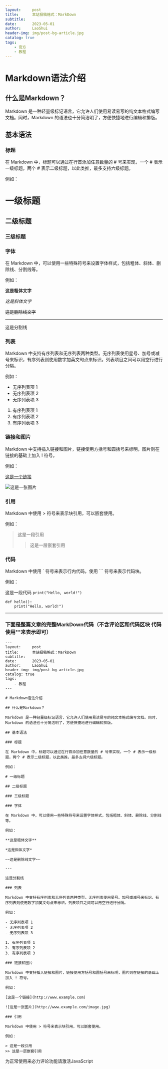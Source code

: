 ```yaml
---
layout:     post
title:      本站投稿格式：MarkDown
subtitle:   
date:       2023-05-01
author:     LaoShui
header-img: img/post-bg-article.jpg
catalog: true
tags:
    - 官方
    - 教程
---
```


# Markdown语法介绍

## 什么是Markdown？

Markdown 是一种轻量级标记语言，它允许人们使用易读易写的纯文本格式编写文档。同时，Markdown 的语法也十分简洁明了，方便快捷地进行编辑和排版。

## 基本语法

### 标题

在 Markdown 中，标题可以通过在行首添加任意数量的 # 号来实现，一个 # 表示一级标题，两个 # 表示二级标题，以此类推，最多支持六级标题。

例如：

# 一级标题

## 二级标题

### 三级标题

### 字体

在 Markdown 中，可以使用一些特殊符号来设置字体样式，包括粗体、斜体、删除线、分割线等。

例如：

**这是粗体文字**

*这是斜体文字*

~~这是删除线文字~~

---

这是分割线

### 列表

Markdown 中支持有序列表和无序列表两种类型。无序列表使用星号、加号或减号来标识，有序列表则使用数字加英文句点来标识。列表项目之间可以用空行进行分隔。

例如：

- 无序列表项 1
- 无序列表项 2
- 无序列表项 3

1. 有序列表项 1
2. 有序列表项 2
3. 有序列表项 3

### 链接和图片

Markdown 中支持插入链接和图片，链接使用方括号和圆括号来标明，图片则在链接的基础上加入 ! 符号。

例如：

[这是一个链接](http://www.example.com)

![这是一张图片](http://www.example.com/image.jpg)

### 引用

Markdown 中使用 > 符号来表示块引用，可以嵌套使用。

例如：

> 这是一段引用
>> 这是一层嵌套引用

### 代码

Markdown 中使用 \` 符号来表示行内代码，使用 ``` 符号来表示代码块。

例如：

这是一段代码 `print("Hello, world!")`

```
def hello():
    print("Hello, world!")
```

---

### 下面是整篇文章的完整MarkDown代码（不含评论区和代码区块 代码使用'''来表示即可）

```
---
layout:     post
title:      本站投稿格式：MarkDown
subtitle:   
date:       2023-05-01
author:     LaoShui
header-img: img/post-bg-article.jpg
catalog: true
tags:
    - 教程
---

# Markdown语法介绍

## 什么是Markdown？

Markdown 是一种轻量级标记语言，它允许人们使用易读易写的纯文本格式编写文档。同时，Markdown 的语法也十分简洁明了，方便快捷地进行编辑和排版。

## 基本语法

### 标题

在 Markdown 中，标题可以通过在行首添加任意数量的 # 号来实现，一个 # 表示一级标题，两个 # 表示二级标题，以此类推，最多支持六级标题。

例如：

# 一级标题

## 二级标题

### 三级标题

### 字体

在 Markdown 中，可以使用一些特殊符号来设置字体样式，包括粗体、斜体、删除线、分割线等。

例如：

**这是粗体文字**

*这是斜体文字*

~~这是删除线文字~~

---

这是分割线

### 列表

Markdown 中支持有序列表和无序列表两种类型。无序列表使用星号、加号或减号来标识，有序列表则使用数字加英文句点来标识。列表项目之间可以用空行进行分隔。

例如：

- 无序列表项 1
- 无序列表项 2
- 无序列表项 3

1. 有序列表项 1
2. 有序列表项 2
3. 有序列表项 3

### 链接和图片

Markdown 中支持插入链接和图片，链接使用方括号和圆括号来标明，图片则在链接的基础上加入 ! 符号。

例如：

[这是一个链接](http://www.example.com)

![这是一张图片](http://www.example.com/image.jpg)

### 引用

Markdown 中使用 > 符号来表示块引用，可以嵌套使用。

例如：

> 这是一段引用
>> 这是一层嵌套引用

```

<!-- 来必力City版安装代码 -->
<div id="lv-container" data-id="city" data-uid="MTAyMC81ODQzNi8zNDg5OQ==">
	<script type="text/javascript">
   (function(d, s) {
       var j, e = d.getElementsByTagName(s)[0];

       if (typeof LivereTower === 'function') { return; }

       j = d.createElement(s);
       j.src = 'https://cdn-city.livere.com/js/embed.dist.js';
       j.async = true;

       e.parentNode.insertBefore(j, e);
   })(document, 'script');
	</script>
<noscript> 为正常使用来必力评论功能请激活JavaScript</noscript>
</div>
<!-- City版安装代码已完成 -->
